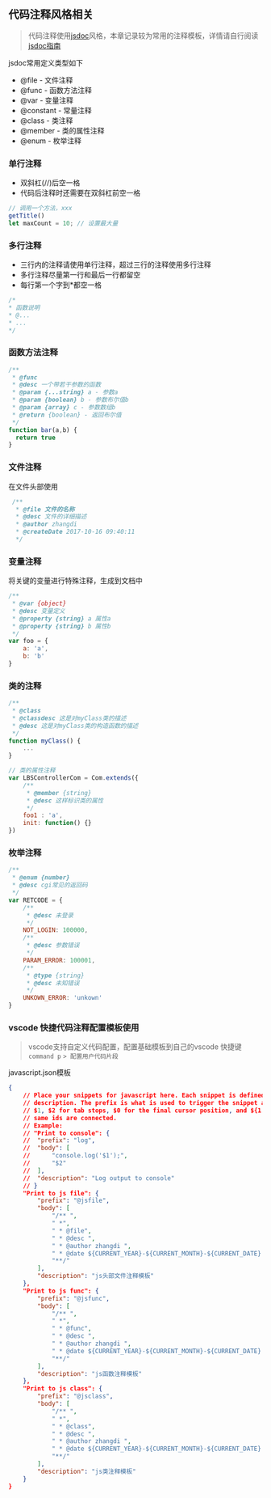 
## 代码注释风格相关

> 代码注释使用[jsdoc](http://yuri4ever.github.io/jsdoc/#@file)风格，本章记录较为常用的注释模板，详情请自行阅读[jsdoc指南](http://yuri4ever.github.io/jsdoc/#@file)

jsdoc常用定义类型如下

- @file   -  文件注释
- @func  - 函数方法注释
- @var  - 变量注释
- @constant - 常量注释
- @class  - 类注释
- @member - 类的属性注释
- @enum - 枚举注释
### 单行注释

- 双斜杠(//)后空一格
- 代码后注释时还需要在双斜杠前空一格
```javascript
// 调用一个方法，xxx
getTitle()
let maxCount = 10; // 设置最大量
```
### 多行注释

- 三行内的注释请使用单行注释，超过三行的注释使用多行注释
- 多行注释尽量第一行和最后一行都留空
- 每行第一个字到*都空一格
```javascript
/*
* 函数说明
* @...
* ...
*/
```
### 函数方法注释
```javascript
/**
 * @func
 * @desc 一个带若干参数的函数
 * @param {...string} a - 参数a
 * @param {boolean} b - 参数布尔值b
 * @param {array} c - 参数数组b
 * @return {boolean} - 返回布尔值
 */
function bar(a,b) {
  return true
}
```

### 文件注释
在文件头部使用
```javascript
 /**
  * @file 文件的名称
  * @desc 文件的详细描述
  * @author zhangdi
  * @createDate 2017-10-16 09:40:11
  */
```
### 变量注释
将关键的变量进行特殊注释，生成到文档中
```javascript
/**
 * @var {object}
 * @desc 变量定义
 * @property {string} a 属性a
 * @property {string} b 属性b
 */
var foo = {
    a: 'a',
    b: 'b'
}
```
### 类的注释
```javascript
/**
 * @class
 * @classdesc 这是对myClass类的描述
 * @desc 这是对myClass类的构造函数的描述
 */
function myClass() {
    ...
}

// 类的属性注释
var LBSControllerCom = Com.extends({
    /**
     * @member {string}
     * @desc 这样标识类的属性
     */
    foo1 : 'a',
    init: function() {}
})
```
### 枚举注释
```javascript
/**
 * @enum {number}
 * @desc cgi常见的返回码
 */
var RETCODE = {
    /**
     * @desc 未登录
     */
    NOT_LOGIN: 100000,
    /**
     * @desc 参数错误
     */
    PARAM_ERROR: 100001,
    /**
     * @type {string}
     * @desc 未知错误
     */
    UNKOWN_ERROR: 'unkown'
}
```
### vscode 快捷代码注释配置模板使用
> vscode支持自定义代码配置，配置基础模板到自己的vscode
> 快捷键`command p`
> `> 配置用户代码片段`

javascript.json模板

```json
{
	// Place your snippets for javascript here. Each snippet is defined under a snippet name and has a prefix, body and 
	// description. The prefix is what is used to trigger the snippet and the body will be expanded and inserted. Possible variables are:
	// $1, $2 for tab stops, $0 for the final cursor position, and ${1:label}, ${2:another} for placeholders. Placeholders with the 
	// same ids are connected.
	// Example:
	// "Print to console": {
	// 	"prefix": "log",
	// 	"body": [
	// 		"console.log('$1');",
	// 		"$2"
	// 	],
	// 	"description": "Log output to console"
	// }
	"Print to js file": {
		"prefix": "@jsfile",
		"body": [
			"/** ",
			" *",
			" * @file",
			" * @desc ",
			" * @author zhangdi ",
			" * @date ${CURRENT_YEAR}-${CURRENT_MONTH}-${CURRENT_DATE} ${CURRENT_HOUR}:${CURRENT_MINUTE}:${CURRENT_SECOND} ",
			"**/"
		],
		"description": "js头部文件注释模板"
	},
	"Print to js func": {
		"prefix": "@jsfunc",
		"body": [
			"/** ",
			" *",
			" * @func",
			" * @desc ",
			" * @author zhangdi ",
			" * @date ${CURRENT_YEAR}-${CURRENT_MONTH}-${CURRENT_DATE} ${CURRENT_HOUR}:${CURRENT_MINUTE}:${CURRENT_SECOND} ",
			"**/"
		],
		"description": "js函数注释模板"
	},
	"Print to js class": {
		"prefix": "@jsclass",
		"body": [
			"/** ",
			" *",
			" * @class",
			" * @desc ",
			" * @author zhangdi ",
			" * @date ${CURRENT_YEAR}-${CURRENT_MONTH}-${CURRENT_DATE} ${CURRENT_HOUR}:${CURRENT_MINUTE}:${CURRENT_SECOND} ",
			"**/"
		],
		"description": "js类注释模板"
	}
}
```
